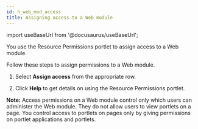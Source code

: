 ```yaml
---
id: h_web_mod_access
title: Assigning access to a Web module
---
```

import useBaseUrl from '@docusaurus/useBaseUrl';



You use the Resource Permissions portlet to assign access to a Web module.

Follow these steps to assign permissions to a Web module.

1.  Select **Assign access** from the appropriate row.

2.  Click **Help** to get details on using the Resource Permissions portlet.


**Note:** Access permissions on a Web module control only which users can administer the Web module. They do not allow users to view portlets on a page. You control access to portlets on pages only by giving permissions on portlet applications and portlets.

